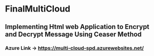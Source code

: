 # FinalMultiCloud

## Implementing Html web Application to Encrypt and Decrypt Message Using Ceaser Method

### Azure Link -> https://multi-cloud-spd.azurewebsites.net/
